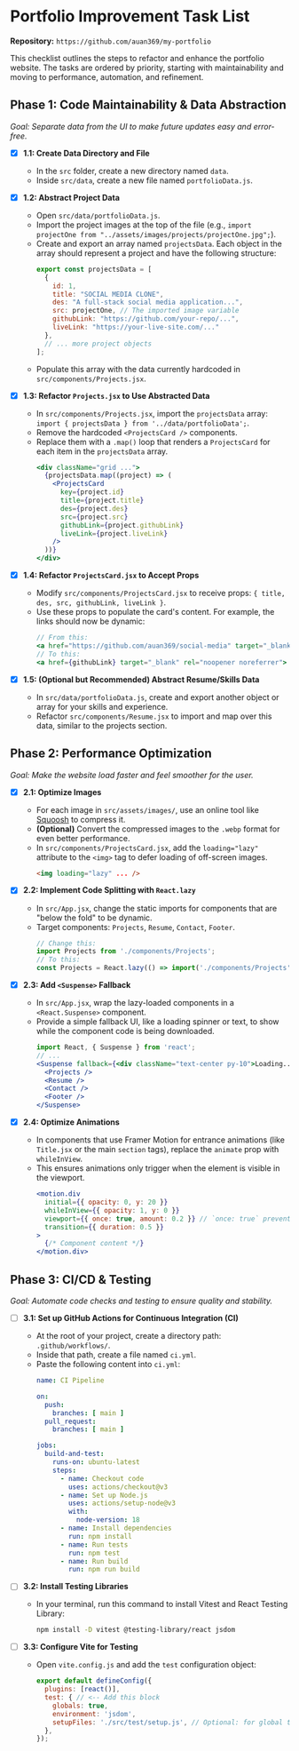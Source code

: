 # Portfolio Improvement Task List

**Repository:** `https://github.com/auan369/my-portfolio`

This checklist outlines the steps to refactor and enhance the portfolio website. The tasks are ordered by priority, starting with maintainability and moving to performance, automation, and refinement.

## Phase 1: Code Maintainability & Data Abstraction

*Goal: Separate data from the UI to make future updates easy and error-free.*

- [X] **1.1: Create Data Directory and File**
  - In the `src` folder, create a new directory named `data`.
  - Inside `src/data`, create a new file named `portfolioData.js`.

- [X] **1.2: Abstract Project Data**
  - Open `src/data/portfolioData.js`.
  - Import the project images at the top of the file (e.g., `import projectOne from "../assets/images/projects/projectOne.jpg";`).
  - Create and export an array named `projectsData`. Each object in the array should represent a project and have the following structure:
    ```javascript
    export const projectsData = [
      {
        id: 1,
        title: "SOCIAL MEDIA CLONE",
        des: "A full-stack social media application...",
        src: projectOne, // The imported image variable
        githubLink: "https://github.com/your-repo/...",
        liveLink: "https://your-live-site.com/..."
      },
      // ... more project objects
    ];
    ```
  - Populate this array with the data currently hardcoded in `src/components/Projects.jsx`.

- [X] **1.3: Refactor `Projects.jsx` to Use Abstracted Data**
  - In `src/components/Projects.jsx`, import the `projectsData` array: `import { projectsData } from '../data/portfolioData';`.
  - Remove the hardcoded `<ProjectsCard />` components.
  - Replace them with a `.map()` loop that renders a `ProjectsCard` for each item in the `projectsData` array.
    ```jsx
    <div className="grid ...">
      {projectsData.map((project) => (
        <ProjectsCard
          key={project.id}
          title={project.title}
          des={project.des}
          src={project.src}
          githubLink={project.githubLink}
          liveLink={project.liveLink}
        />
      ))}
    </div>
    ```

- [X] **1.4: Refactor `ProjectsCard.jsx` to Accept Props**
  - Modify `src/components/ProjectsCard.jsx` to receive props: `{ title, des, src, githubLink, liveLink }`.
  - Use these props to populate the card's content. For example, the links should now be dynamic:
    ```jsx
    // From this:
    <a href="https://github.com/auan369/social-media" target="_blank"> ... </a>
    // To this:
    <a href={githubLink} target="_blank" rel="noopener noreferrer"> ... </a>
    ```

- [X] **1.5: (Optional but Recommended) Abstract Resume/Skills Data**
  - In `src/data/portfolioData.js`, create and export another object or array for your skills and experience.
  - Refactor `src/components/Resume.jsx` to import and map over this data, similar to the projects section.

## Phase 2: Performance Optimization

*Goal: Make the website load faster and feel smoother for the user.*

- [X] **2.1: Optimize Images**
  - For each image in `src/assets/images/`, use an online tool like [Squoosh](https://squoosh.app/) to compress it.
  - **(Optional)** Convert the compressed images to the `.webp` format for even better performance.
  - In `src/components/ProjectsCard.jsx`, add the `loading="lazy"` attribute to the `<img>` tag to defer loading of off-screen images.
    ```html
    <img loading="lazy" ... />
    ```

- [X] **2.2: Implement Code Splitting with `React.lazy`**
  - In `src/App.jsx`, change the static imports for components that are "below the fold" to be dynamic.
  - Target components: `Projects`, `Resume`, `Contact`, `Footer`.
    ```jsx
    // Change this:
    import Projects from './components/Projects';
    // To this:
    const Projects = React.lazy(() => import('./components/Projects'));
    ```

- [X] **2.3: Add `<Suspense>` Fallback**
  - In `src/App.jsx`, wrap the lazy-loaded components in a `<React.Suspense>` component.
  - Provide a simple fallback UI, like a loading spinner or text, to show while the component code is being downloaded.
    ```jsx
    import React, { Suspense } from 'react';
    // ...
    <Suspense fallback={<div className="text-center py-10">Loading...</div>}>
      <Projects />
      <Resume />
      <Contact />
      <Footer />
    </Suspense>
    ```

- [X] **2.4: Optimize Animations**
  - In components that use Framer Motion for entrance animations (like `Title.jsx` or the main `section` tags), replace the `animate` prop with `whileInView`.
  - This ensures animations only trigger when the element is visible in the viewport.
    ```jsx
    <motion.div
      initial={{ opacity: 0, y: 20 }}
      whileInView={{ opacity: 1, y: 0 }}
      viewport={{ once: true, amount: 0.2 }} // `once: true` prevents re-animating on scroll
      transition={{ duration: 0.5 }}
    >
      {/* Component content */}
    </motion.div>
    ```

## Phase 3: CI/CD & Testing

*Goal: Automate code checks and testing to ensure quality and stability.*

- [ ] **3.1: Set up GitHub Actions for Continuous Integration (CI)**
  - At the root of your project, create a directory path: `.github/workflows/`.
  - Inside that path, create a file named `ci.yml`.
  - Paste the following content into `ci.yml`:
    ```yaml
    name: CI Pipeline

    on:
      push:
        branches: [ main ]
      pull_request:
        branches: [ main ]

    jobs:
      build-and-test:
        runs-on: ubuntu-latest
        steps:
          - name: Checkout code
            uses: actions/checkout@v3
          - name: Set up Node.js
            uses: actions/setup-node@v3
            with:
              node-version: 18
          - name: Install dependencies
            run: npm install
          - name: Run tests
            run: npm test
          - name: Run build
            run: npm run build
    ```

- [ ] **3.2: Install Testing Libraries**
  - In your terminal, run this command to install Vitest and React Testing Library:
    ```bash
    npm install -D vitest @testing-library/react jsdom
    ```

- [ ] **3.3: Configure Vite for Testing**
  - Open `vite.config.js` and add the `test` configuration object:
    ```javascript
    export default defineConfig({
      plugins: [react()],
      test: { // <-- Add this block
        globals: true,
        environment: 'jsdom',
        setupFiles: './src/test/setup.js', // Optional: for global test setup
      },
    });
    ```